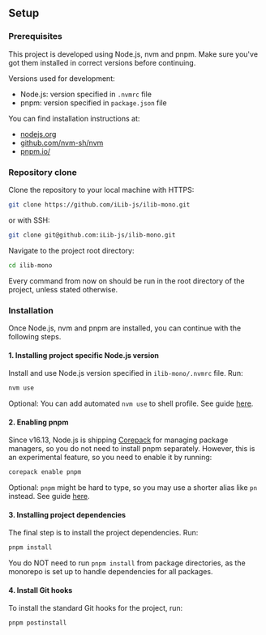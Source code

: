 ## Setup
### Prerequisites
This project is developed using Node.js, nvm and pnpm.
Make sure you've got them installed in correct versions before continuing.

Versions used for development:
- Node.js: version specified in `.nvmrc` file
- pnpm: version specified in `package.json` file

You can find installation instructions at:
- [nodejs.org](https://nodejs.org/)
- [github.com/nvm-sh/nvm](https://github.com/nvm-sh/nvm)
- [pnpm.io/](https://pnpm.io/)


### Repository clone
Clone the repository to your local machine with HTTPS:
```bash
git clone https://github.com/iLib-js/ilib-mono.git
```
or with SSH:
```bash
git clone git@github.com:iLib-js/ilib-mono.git
````

Navigate to the project root directory:
```bash
cd ilib-mono
```
Every command from now on should be run in the root directory of the project, unless stated otherwise.


### Installation
Once Node.js, nvm and pnpm are installed, you can continue with the following steps.

#### 1. Installing project specific Node.js version
Install and use Node.js version specified in `ilib-mono/.nvmrc` file.
Run:
```bash
nvm use
```

Optional: You can add automated `nvm use` to shell profile. See guide [here](https://github.com/nvm-sh/nvm?tab=readme-ov-file#zsh).

#### 2. Enabling pnpm
Since v16.13, Node.js is shipping [Corepack](https://nodejs.org/api/corepack.html) for managing package managers, so you do not need to install pnpm separately.
However, this is an experimental feature, so you need to enable it by running:
```bash
corepack enable pnpm
```

Optional: `pnpm` might be hard to type, so you may use a shorter alias like `pn` instead. See guide [here](https://pnpm.io/installation#using-a-shorter-alias).

#### 3. Installing project dependencies
The final step is to install the project dependencies. Run:
```bash
pnpm install
```
You do NOT need to run `pnpm install` from package directories, as the monorepo is set up to handle dependencies for all packages.

#### 4. Install Git hooks

To install the standard Git hooks for the project, run:

```bash
pnpm postinstall
```

